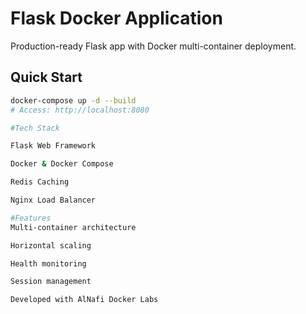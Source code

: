 # Flask Docker Application

Production-ready Flask app with Docker multi-container deployment.

## Quick Start
```bash
docker-compose up -d --build
# Access: http://localhost:8080

#Tech Stack

Flask Web Framework

Docker & Docker Compose

Redis Caching

Nginx Load Balancer

#Features
Multi-container architecture

Horizontal scaling

Health monitoring

Session management

Developed with AlNafi Docker Labs
